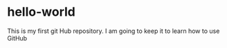 # hello-world
This is my first git Hub repository. I am going to keep it to learn how to use GitHub 
